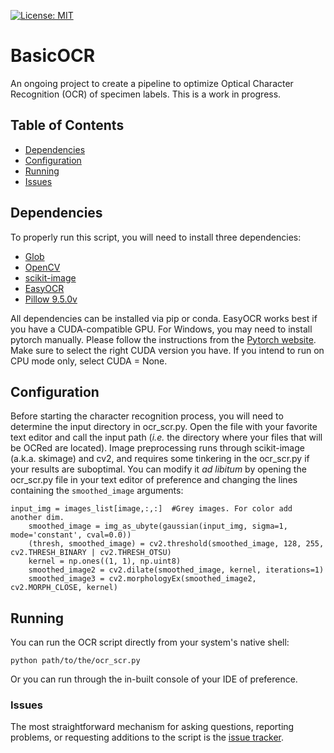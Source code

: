 [![License: MIT](https://img.shields.io/badge/License-MIT-yellow.svg)](https://opensource.org/licenses/MIT)

# BasicOCR
An ongoing project to create a pipeline to optimize Optical Character Recognition (OCR) of specimen labels.
This is a work in progress.

## Table of Contents
  * [Dependencies](#dependencies)
  * [Configuration](#configuration)
  * [Running](#running)
  * [Issues](#issues)

<a name="dependencies"></a>
## Dependencies

To properly run this script, you will need to install three dependencies:

  * [Glob](https://docs.python.org/3/library/glob.html)
  * [OpenCV](https://docs.opencv.org/4.x/index.html)
  * [scikit-image](https://scikit-image.org/)
  * [EasyOCR](https://www.jaided.ai/easyocr/)
  * [Pillow 9.5.0v](https://pypi.org/project/pillow/9.5.0/)

All dependencies can be installed via pip or conda. EasyOCR works best if you have a CUDA-compatible GPU. 
For Windows, you may need to install pytorch manually. Please follow the instructions from the [Pytorch website](https://pytorch.org/get-started/locally/). 
Make sure to select the right CUDA version you have. If you intend to run on CPU mode only, select CUDA = None.

<a name="configuration"></a>
## Configuration

Before starting the character recognition process, you will need to determine the
input directory in ocr_scr.py. Open the file with your favorite text
editor and call the input path (*i.e.* the directory where your files that will be OCRed are located).
Image preprocessing runs through scikit-image (a.k.a. skimage) and cv2, and requires some tinkering in the
ocr_scr.py if your results are suboptimal. You can modify it *ad libitum* by opening the ocr_scr.py file in your text editor 
of preference and changing the lines containing the ```smoothed_image``` arguments:

```
input_img = images_list[image,:,:]  #Grey images. For color add another dim.
    smoothed_image = img_as_ubyte(gaussian(input_img, sigma=1, mode='constant', cval=0.0))
    (thresh, smoothed_image) = cv2.threshold(smoothed_image, 128, 255, cv2.THRESH_BINARY | cv2.THRESH_OTSU)
    kernel = np.ones((1, 1), np.uint8)
    smoothed_image2 = cv2.dilate(smoothed_image, kernel, iterations=1)
    smoothed_image3 = cv2.morphologyEx(smoothed_image2, cv2.MORPH_CLOSE, kernel)
```


<a name="running"></a>
## Running

You can run the OCR script directly from your system's native shell:

````
python path/to/the/ocr_scr.py
````

Or you can run through the in-built console of your IDE of preference.

<a name="issues"></a>
### Issues

The most straightforward mechanism for asking questions, reporting problems, 
or requesting additions to the script is the [issue tracker](https://github.com/tsrsilva/basicOCR/issues).
<!--stackedit_data:
eyJoaXN0b3J5IjpbLTIxMjk5NDc4MzhdfQ==
-->
